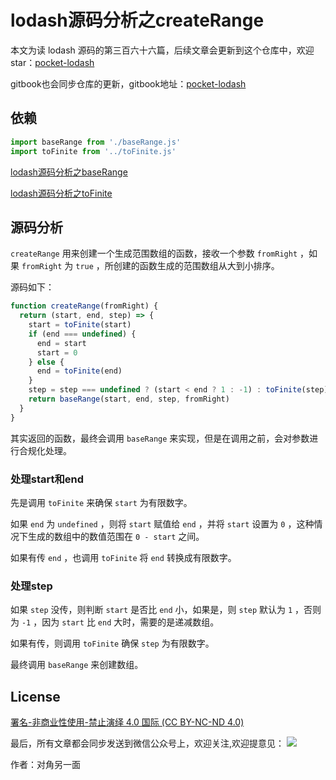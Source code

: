 # lodash源码分析之createRange

本文为读 lodash 源码的第三百六十六篇，后续文章会更新到这个仓库中，欢迎 star：[pocket-lodash](https://github.com/yeyuqiudeng/pocket-lodash)

gitbook也会同步仓库的更新，gitbook地址：[pocket-lodash](https://www.gitbook.com/book/yeyuqiudeng/pocket-lodash/details)

## 依赖

```javascript
import baseRange from './baseRange.js'
import toFinite from '../toFinite.js'
```

[lodash源码分析之baseRange](./baseRnage.md)

[lodash源码分析之toFinite](./toFinite.md)

## 源码分析

`createRange` 用来创建一个生成范围数组的函数，接收一个参数 `fromRight` ，如果 `fromRight` 为 `true` ，所创建的函数生成的范围数组从大到小排序。

源码如下：

```javascript
function createRange(fromRight) {
  return (start, end, step) => {
    start = toFinite(start)
    if (end === undefined) {
      end = start
      start = 0
    } else {
      end = toFinite(end)
    }
    step = step === undefined ? (start < end ? 1 : -1) : toFinite(step)
    return baseRange(start, end, step, fromRight)
  }
}
```

其实返回的函数，最终会调用 `baseRange` 来实现，但是在调用之前，会对参数进行合规化处理。

### 处理start和end

先是调用 `toFinite` 来确保 `start` 为有限数字。

如果 `end` 为 `undefined` ，则将 `start` 赋值给 `end` ，并将 `start` 设置为 `0` ，这种情况下生成的数组中的数值范围在 `0 - start` 之间。

如果有传 `end` ，也调用 `toFinite` 将 `end` 转换成有限数字。

### 处理step

如果 `step` 没传，则判断 `start` 是否比 `end` 小，如果是，则 `step` 默认为 `1` ，否则为 `-1` ，因为 `start` 比 `end` 大时，需要的是递减数组。

如果有传，则调用 `toFinite` 确保 `step` 为有限数字。

最终调用 `baseRange` 来创建数组。

## License 

[署名-非商业性使用-禁止演绎 4.0 国际 (CC BY-NC-ND 4.0)](http://creativecommons.org/licenses/by-nc-nd/4.0/)

最后，所有文章都会同步发送到微信公众号上，欢迎关注,欢迎提意见：  ![](https://raw.githubusercontent.com/yeyuqiudeng/resource/master/images/qrcode_front-end-article.jpg) 

作者：对角另一面 

